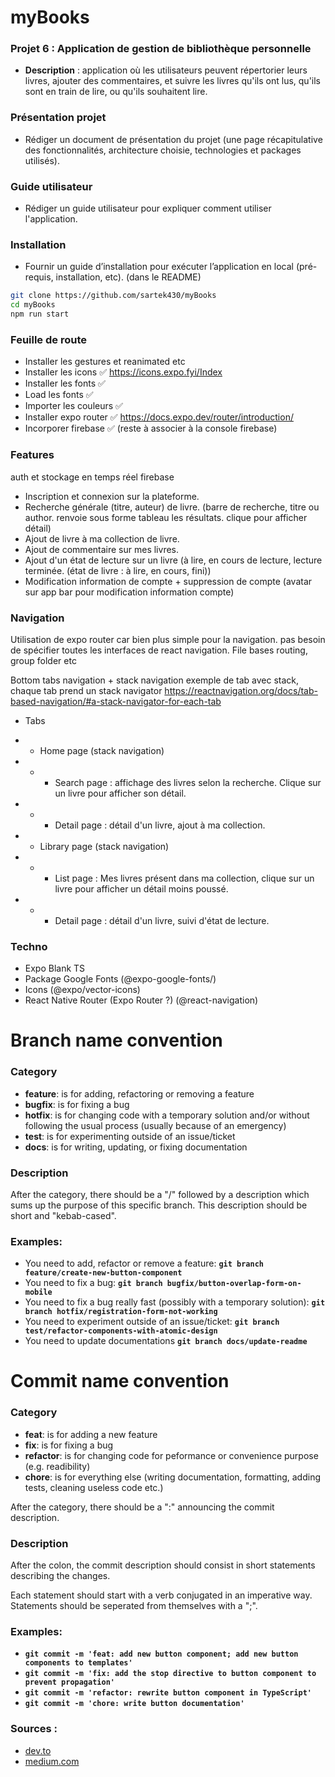 # myBooks

### **Projet 6 : Application de gestion de bibliothèque personnelle**

- **Description** : application où les utilisateurs peuvent répertorier leurs livres, ajouter des commentaires, et suivre les livres qu'ils ont lus, qu'ils sont en train de lire, ou qu'ils souhaitent lire.

### Présentation projet

- Rédiger un document de présentation du projet (une page récapitulative des fonctionnalités, architecture choisie, technologies et packages utilisés).

### Guide utilisateur

- Rédiger un guide utilisateur pour expliquer comment utiliser l'application.

### Installation

- Fournir un guide d’installation pour exécuter l’application en local (pré-requis, installation, etc). (dans le README)

```bash
git clone https://github.com/sartek430/myBooks
cd myBooks
npm run start
```

### Feuille de route

- Installer les gestures et reanimated etc
- Installer les icons ✅ https://icons.expo.fyi/Index
- Installer les fonts ✅
- Load les fonts ✅
- Importer les couleurs ✅
- Installer expo router ✅ https://docs.expo.dev/router/introduction/
- Incorporer firebase ✅ (reste à associer à la console firebase)

### Features

auth et stockage en temps réel firebase

- Inscription et connexion sur la plateforme.
- Recherche générale (titre, auteur) de livre. (barre de recherche, titre ou author. renvoie sous forme tableau les résultats. clique pour afficher détail)
- Ajout de livre à ma collection de livre.
- Ajout de commentaire sur mes livres.
- Ajout d'un état de lecture sur un livre (à lire, en cours de lecture, lecture terminée. (état de livre : à lire, en cours, fini))
- Modification information de compte + suppression de compte (avatar sur app bar pour modification information compte)

### Navigation

Utilisation de expo router car bien plus simple pour la navigation. pas besoin de spécifier toutes les interfaces de react navigation. File bases routing, group folder etc

Bottom tabs navigation + stack navigation
exemple de tab avec stack, chaque tab prend un stack navigator
https://reactnavigation.org/docs/tab-based-navigation/#a-stack-navigator-for-each-tab

- Tabs
- - Home page (stack navigation)
- - - Search page : affichage des livres selon la recherche. Clique sur un livre pour afficher son détail.
- - - Detail page : détail d'un livre, ajout à ma collection.

- - Library page (stack navigation)
- - - List page : Mes livres présent dans ma collection, clique sur un livre pour afficher un détail moins poussé.
- - - Detail page : détail d'un livre, suivi d'état de lecture.

### Techno

- Expo Blank TS
- Package Google Fonts (@expo-google-fonts/)
- Icons (@expo/vector-icons)
- React Native Router (Expo Router ?) (@react-navigation)

# Branch name convention

### Category

- **feature**: is for adding, refactoring or removing a feature
- **bugfix**: is for fixing a bug
- **hotfix**: is for changing code with a temporary solution and/or without following the usual process (usually because of an emergency)
- **test**: is for experimenting outside of an issue/ticket
- **docs**: is for writing, updating, or fixing documentation

### Description

After the category, there should be a "/" followed by a description which sums up the purpose of this specific branch. This description should be short and "kebab-cased".

### Examples:

- You need to add, refactor or remove a feature: **`git branch feature/create-new-button-component`**
- You need to fix a bug: **`git branch bugfix/button-overlap-form-on-mobile`**
- You need to fix a bug really fast (possibly with a temporary solution): **`git branch hotfix/registration-form-not-working`**
- You need to experiment outside of an issue/ticket: **`git branch test/refactor-components-with-atomic-design`**
- You need to update documentations **`git branch docs/update-readme`**

# Commit name convention

### Category

- **feat**: is for adding a new feature
- **fix**: is for fixing a bug
- **refactor**: is for changing code for peformance or convenience purpose (e.g. readibility)
- **chore**: is for everything else (writing documentation, formatting, adding tests, cleaning useless code etc.)

After the category, there should be a ":" announcing the commit description.

### Description

After the colon, the commit description should consist in short statements describing the changes.

Each statement should start with a verb conjugated in an imperative way. Statements should be seperated from themselves with a ";".

### Examples:

- **`git commit -m 'feat: add new button component; add new button components to templates'`**
- **`git commit -m 'fix: add the stop directive to button component to prevent propagation'`**
- **`git commit -m 'refactor: rewrite button component in TypeScript'`**
- **`git commit -m 'chore: write button documentation'`**

### Sources :

- [dev.to](https://dev.to/varbsan/a-simplified-convention-for-naming-branches-and-commits-in-git-il4)
- [medium.com](https://medium.com/@abhay.pixolo/naming-conventions-for-git-branches-a-cheatsheet-8549feca2534)
